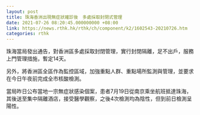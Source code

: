 ```yaml
---
layout: post
title: 珠海香洲出現無症狀確診後　多處採取封閉式管理
date: 2021-07-26 08:20:45.000000000 +08:00
link: https://news.rthk.hk/rthk/ch/component/k2/1602543-20210726.htm
categories: rthk
---
```


珠海當局發出通告，對香洲區多處採取封閉管理，實行封閉隔離，足不出戶，服務上門管理措施，暫定14天。

另外，將香洲區全區作為監控區域，加強重點人群、重點場所監測與管理，並要求在今日午夜前完成全市核酸檢測。

當局昨日公布當地一宗無症狀感染個案，患者7月19日從南京乘坐航班抵達珠海，其後送至集中隔離酒店，接受醫學觀察，之後4次檢測均為陰性，但到前日檢測呈陽性。
